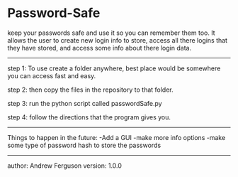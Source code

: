 # Password-Safe
keep your passwords safe and use it so you can remember them too. It allows the user to create new login info to store, access all there logins that they have stored, and access some info about there login data.


------------------------------------------------------

step 1:
To use create a folder anywhere, best place would be somewhere you can access fast and easy.

step 2:
then copy the files in the repository to that folder. 

step 3:
run the python script called passwordSafe.py

step 4:
follow the directions that the program gives you.

------------------------------------------------------

Things to happen in the future:
-Add a GUI
-make more info options
-make some type of password hash to store the passwords


------------------------------------------------------

author: Andrew Ferguson
version: 1.0.0

